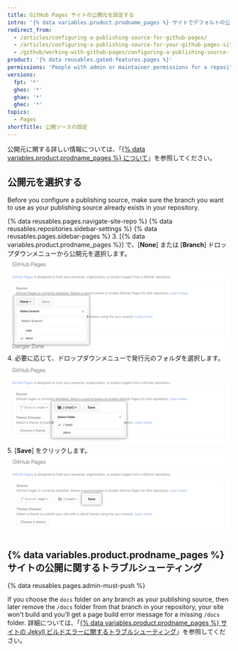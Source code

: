 ```yaml
---
title: GitHub Pages サイトの公開元を設定する
intro: '{% data variables.product.prodname_pages %} サイトでデフォルトの公開元を使用している場合、サイトは自動的に公開されます。 You can also choose to publish your site from a different branch or folder.'
redirect_from:
  - /articles/configuring-a-publishing-source-for-github-pages/
  - /articles/configuring-a-publishing-source-for-your-github-pages-site
  - /github/working-with-github-pages/configuring-a-publishing-source-for-your-github-pages-site
product: '{% data reusables.gated-features.pages %}'
permissions: 'People with admin or maintainer permissions for a repository can configure a publishing source for a {% data variables.product.prodname_pages %} site.'
versions:
  fpt: '*'
  ghes: '*'
  ghae: '*'
  ghec: '*'
topics:
  - Pages
shortTitle: 公開ソースの設定
---
```


公開元に関する詳しい情報については、「[{% data variables.product.prodname_pages %} について](/articles/about-github-pages#publishing-sources-for-github-pages-sites)」を参照してください。

## 公開元を選択する

Before you configure a publishing source, make sure the branch you want to use as your publishing source already exists in your repository.

{% data reusables.pages.navigate-site-repo %}
{% data reusables.repositories.sidebar-settings %}
{% data reusables.pages.sidebar-pages %}
3. [{% data variables.product.prodname_pages %}] で、[**None**] または [**Branch**] ドロップダウンメニューから公開元を選択します。 ![公開元を選択するドロップダウンメニュー](/assets/images/help/pages/publishing-source-drop-down.png)
4. 必要に応じて、ドロップダウンメニューで発行元のフォルダを選択します。 ![公開元のフォルダを選択するドロップダウンメニュー](/assets/images/help/pages/publishing-source-folder-drop-down.png)
5. [**Save**] をクリックします。 ![公開元の設定への変更を保存するボタン](/assets/images/help/pages/publishing-source-save.png)

## {% data variables.product.prodname_pages %} サイトの公開に関するトラブルシューティング

{% data reusables.pages.admin-must-push %}

If you choose the `docs` folder on any branch as your publishing source, then later remove the `/docs` folder from that branch in your repository, your site won't build and you'll get a page build error message for a missing `/docs` folder. 詳細については、「[{% data variables.product.prodname_pages %} サイトの Jekyll ビルドエラーに関するトラブルシューティング](/articles/troubleshooting-jekyll-build-errors-for-github-pages-sites#missing-docs-folder)」を参照してください。
